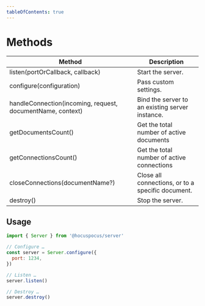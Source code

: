 ```yaml
---
tableOfContents: true
---
```


# Methods
| Method | Description |
| --- | --- |
| listen(portOrCallback, callback) | Start the server. |
| configure(configuration) | Pass custom settings. |
| handleConnection(incoming, request, documentName, context) | Bind the server to an existing server instance. |
| getDocumentsCount() | Get the total number of active documents |
| getConnectionsCount() | Get the total number of active connections |
| closeConnections(documentName?) | Close all connections, or to a specific document. |
| destroy() | Stop the server. |


## Usage
```js
import { Server } from '@hocuspocus/server'

// Configure …
const server = Server.configure({
  port: 1234,
})

// Listen …
server.listen()

// Destroy …
server.destroy()
```
